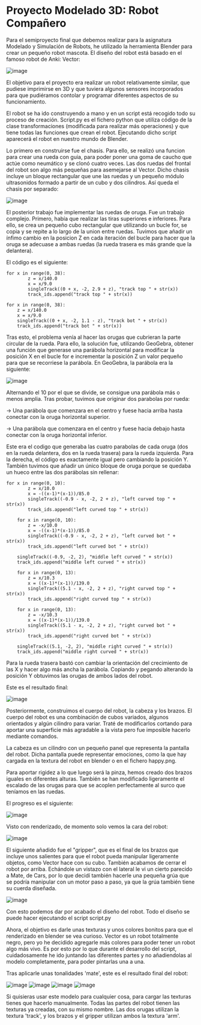 # Proyecto Modelado 3D: Robot Compañero


Para el semiproyecto final que debemos realizar para la asignatura Modelado y Simulación de Robots, he utilizado la herramienta Blender para crear un pequeño robot mascota. El diseño del robot está basado en el famoso robot de Anki: Vector:
  
![image](https://user-images.githubusercontent.com/78983070/158219741-21ab660d-deee-449f-b2b7-48704aabc00f.png)
  
El objetivo para el proyecto era realizar un robot relativamente similar, que pudiese imprimirse en 3D y que tuviera algunos sensores incorporados para que pudiéramos contolar y programar diferentes aspectos de su funcionamiento.

El robot se ha ido construyendo a mano y en un script está recogido todo su proceso de creación. Script.py es el fichero python que utiliza código de la clase transformaciones (modificada para realizar más operaciones) y que tiene todas las funciones que crean el robot. Ejecutando dicho script aparecerá el robot en nuestro mundo de Blender.

Lo primero en construirse fue el chasis. Para ello, se realizó una funcion para crear una rueda con guia, para poder poner una goma de caucho que actúe como neumático y se clonó cuatro veces. Las dos ruedas del frontal del robot son algo más pequeñas para asemejarse al Vector. Dicho chasis incluye un bloque rectangular que une las ruedas y un pequeño módulo ultrasonidos formado a partir de un cubo y dos cilindros. Así queda el chasis por separado:


![image](https://user-images.githubusercontent.com/78983070/158220528-95371b3a-3034-4a9e-8984-f034b22f19ab.png)


El posterior trabajo fue implementar las ruedas de oruga. Fue un trabajo complejo. Primero, había que realizar las tiras superiores e inferiores. Para ello, se crea un pequeño cubo rectangular que utilizando un bucle for, se copia y se repite a lo largo de la union entre ruedas. Tuvimos que añadir un ínfimo cambio en la posicion Z en cada iteración del bucle para hacer que la oruga se adecuase a ambas ruedas (la rueda trasera es más grande que la delantera).

El código es el siguiente:

```
for x in range(0, 38):
        z = x/140.0
        x = x/9.0
        singleTrack((0 + x, -2, 2.9 + z), "track top " + str(x))
        track_ids.append("track top " + str(x))
    
for x in range(0, 38):
    z = x/140.0
    x = x/9.0
    singleTrack((0 + x, -2, 1.1 - z), "track bot " + str(x))
    track_ids.append("track bot " + str(x))  
```
        
Tras esto, el problema venía al hacer las orugas que cubrieran la parte circular de la rueda. Para ello, la solución fue, utilizando GeoGebra, obtener una función que generase una parábola horizontal para modificar la posición X en el bucle for e incrementar la posición Z un valor pequeño para que se recorriese la parábola. En GeoGebra, la parábola era la siguiente:

![image](https://user-images.githubusercontent.com/78983070/158608100-9bf49e9a-3943-4dbc-8921-ab43bc81e581.png)

Alternando el 10 por el que se divide, se consigue una parábola más o menos amplia. Tras probar, tuvimos que originar dos parabolas por rueda:

  -> Una parábola que comenzara en el centro y fuese hacia arriba hasta conectar con la oruga horizontal superior.
  
  -> Una parábola que comenzara en el centro y fuese hacia debajo hasta conectar con la oruga horizontal inferior.
  
Este era el codigo que generaba las cuatro parabolas de cada oruga (dos en la rueda delantera, dos en la rueda trasera) para la rueda izquierda. Para la derecha, el código es exactamente igual pero cambiando la posición Y. También tuvimos que añadir un único bloque de oruga porque se quedaba un hueco entre las dos parábolas sin rellenar:

```
for x in range(0, 10):
        z = x/10.0
        x = -((x-1)*(x-1))/85.0
        singleTrack((-0.9 - x, -2, 2 + z), "left curved top " + str(x))
        track_ids.append("left curved top " + str(x))  
        
    for x in range(0, 10):
        z = -x/10.0
        x = -((x-1)*(x-1))/85.0
        singleTrack((-0.9 - x, -2, 2 + z), "left curved bot " + str(x))
        track_ids.append("left curved bot " + str(x))
        
    singleTrack((-0.9, -2, 2), "middle left curved " + str(x))
    track_ids.append("middle left curved " + str(x))
    
    for x in range(0, 13):
        z = x/10.3
        x = ((x-1)*(x-1))/139.0
        singleTrack((5.1 - x, -2, 2 + z), "right curved top " + str(x))
        track_ids.append("right curved top " + str(x))  
        
    for x in range(0, 13):
        z = -x/10.3
        x = ((x-1)*(x-1))/139.0
        singleTrack((5.1 - x, -2, 2 + z), "right curved bot " + str(x))
        track_ids.append("right curved bot " + str(x))
        
    singleTrack((5.1, -2, 2), "middle right curved " + str(x))
    track_ids.append("middle right curved " + str(x))

```

Para la rueda trasera bastó con cambiar la orientación del crecimiento de las X y hacer algo más ancha la parábola. Copiando y pegando alterando la posición Y obtuvimos las orugas de ambos lados del robot.

Este es el resultado final:

![image](https://user-images.githubusercontent.com/78983070/158606736-c513c429-f3e4-4481-b626-9e993e088f7d.png)

Posteriormente, construimos el cuerpo del robot, la cabeza y los brazos. El cuerpo del robot es una combinación de cubos variados, algunos orientados y algún cilindro para variar. Traté de modificarlos cortando para aportar una superficie más agradable a la vista pero fue imposible hacerlo mediante comandos.

La cabeza es un cilindro con un pequeño panel que representa la pantalla del robot. Dicha pantalla puede representar emociones, como la que hay cargada en la textura del robot en blender o en el fichero happy.png.

Para aportar rigidez a lo que luego será la pinza, hemos creado dos brazos iguales en diferentes alturas. También se han modificado ligeramente el escalado de las orugas para que se acoplen perfectamente al surco que teníamos en las ruedas. 

El progreso es el siguiente:

![image](https://user-images.githubusercontent.com/78983070/158655683-a3e939b3-d9e5-4bdf-acbb-06a8ec0247b5.png)

Visto con renderizado, de momento solo vemos la cara del robot:

![image](https://user-images.githubusercontent.com/78983070/158656675-80a9ee31-d904-4e91-b52e-9eaf16c77d9c.png)

El siguiente añadido fue el "gripper", que es el final de los brazos que incluye unos salientes para que el robot pueda manipular ligeramente objetos, como Vector hace con su cubo. También acabamos de cerrar el robot por arriba. Echándole un vistazo con el lateral le vi un cierto parecido a Mate, de Cars, por lo que decidí también hacerle una pequeña grúa que se podría manipular con un motor paso a paso, ya que la grúa también tiene su cuerda diseñada.

![image](https://user-images.githubusercontent.com/78983070/158667958-62fc4328-008b-41b5-86b7-33df4a7b4f21.png)

Con esto podemos dar por acabado el diseño del robot. Todo el diseño se puede hacer ejecutando el script script.py

Ahora, el objetivo es darle unas texturas y unos colores bonitos para que el renderizado en blender se vea curioso. Vector es un robot totalmente negro, pero yo he decidido agregarle más colores para poder tener un robot algo más vivo. Es por esto por lo que durante el desarrollo del script, cuidadosamente he ido juntando las diferentes partes y no añadiendolas al modelo completamente, para poder pintarlas una a una.

Tras aplicarle unas tonalidades 'mate', este es el resultado final del robot:

![image](https://user-images.githubusercontent.com/78983070/158675476-e975cc1c-1253-44e2-8d97-f089d0ac9151.png)
![image](https://user-images.githubusercontent.com/78983070/158675507-8f637159-b62e-4c94-93fc-2c46145ff9af.png)
![image](https://user-images.githubusercontent.com/78983070/158675581-70c9356f-d0fa-4eb6-b396-a0c984f81c45.png)
![image](https://user-images.githubusercontent.com/78983070/158675599-29a80307-d9f4-44c4-b9fd-1c640117da09.png)

Si quisieras usar este modelo para cualquier cosa, para cargar las texturas tienes que hacerlo manualmente. Todas las partes del robot tienen las texturas ya creadas, con su mismo nombre. Las dos orugas utilizan la textura 'track', y los brazos y el gripper utilizan ambos la textura 'arm'.


